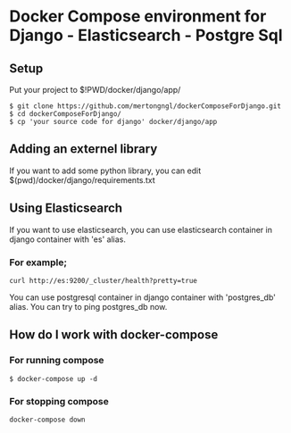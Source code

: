 # Docker Compose environment for Django - Elasticsearch - Postgre Sql

## Setup
Put your project to $!PWD/docker/django/app/
```
$ git clone https://github.com/mertongngl/dockerComposeForDjango.git
$ cd dockerComposeForDjango/
$ cp 'your source code for django' docker/django/app
```

## Adding an externel library

If you want to add some python library, you can edit $(pwd)/docker/django/requirements.txt

## Using Elasticsearch 
If you want to use elasticsearch, you can use elasticsearch container in django container with 'es' alias.

### For example; 
`curl http://es:9200/_cluster/health?pretty=true`

You can use postgresql container in django container with 'postgres_db' alias. You can try to ping postgres_db now.

## How do I work with docker-compose
### For running compose  
`$ docker-compose up -d` 

### For stopping compose  
`docker-compose down`
